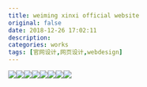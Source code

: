 ```yaml
---
title: weiming xinxi official website
original: false
date: 2018-12-26 17:02:11
description:
categories: works
tags: [官网设计,网页设计,webdesign]
---
```

<img src="/images/weiming-web_01_tyrionyu.jpg" style="display: block;float:left">
<img src="/images/weiming-web_02_tyrionyu.jpg" style="display: block;float:left">
<img src="/images/weiming-web_03_tyrionyu.jpg" style="display: block;float:left">
<!-- more -->
<img src="/images/weiming-web_04_tyrionyu.jpg" style="display: block;float:left">
<img src="/images/weiming-web_05_tyrionyu.jpg" style="display: block;float:left">
<img src="/images/weiming-web_06_tyrionyu.jpg" style="display: block;float:left">
<img src="/images/weiming-web_07_tyrionyu.jpg" style="display: block;float:left">
<img src="/images/weiming-web_08_tyrionyu.jpg" style="display: block;float:left">
